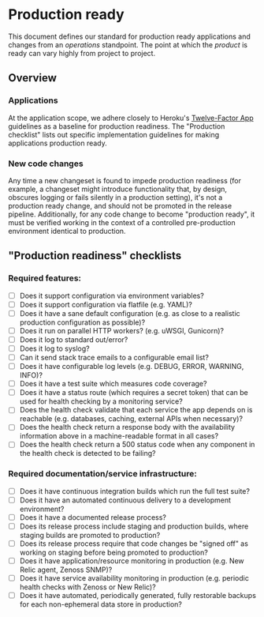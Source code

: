 # Production ready

This document defines our standard for production ready applications and
changes from an *operations* standpoint. The point at which the *product* is
ready can vary highly from project to project.

## Overview

### Applications

At the application scope, we adhere closely to Heroku's
[Twelve-Factor App](http://12factor.net/) guidelines as a baseline for
production readiness. The "Production checklist" lists out specific
implementation guidelines for making applications production ready.

### New code changes

Any time a new changeset is found to impede production readiness (for example,
a changeset might introduce functionality that, by design, obscures logging or
fails silently in a production setting), it's not a production ready change,
and should not be promoted in the release pipeline. Additionally, for any code
change to become "production ready", it must be verified working in the context
of a controlled pre-production environment identical to production.

## "Production readiness" checklists

### Required features:

- [ ] Does it support configuration via environment variables?
- [ ] Does it support configuration via flatfile (e.g. YAML)?
- [ ] Does it have a sane default configuration (e.g. as close to a realistic production configuration as possible)?
- [ ] Does it run on parallel HTTP workers? (e.g. uWSGI, Gunicorn)?
- [ ] Does it log to standard out/error?
- [ ] Does it log to syslog?
- [ ] Can it send stack trace emails to a configurable email list?
- [ ] Does it have configurable log levels (e.g. DEBUG, ERROR, WARNING, INFO)?
- [ ] Does it have a test suite which measures code coverage?
- [ ] Does it have a status route (which requires a secret token) that can be used for health checking by a monitoring service?
- [ ] Does the health check validate that each service the app depends on is reachable (e.g. databases, caching, external APIs when necessary)?
- [ ] Does the health check return a response body with the availability information above in a machine-readable format in all cases?
- [ ] Does the health check return a 500 status code when any component in the health check is detected to be failing?

### Required documentation/service infrastructure:

- [ ] Does it have continuous integration builds which run the full test suite?
- [ ] Does it have an automated continuous delivery to a development environment?
- [ ] Does it have a documented release process?
- [ ] Does its release process include staging and production builds, where staging builds are promoted to production?
- [ ] Does its release process require that code changes be "signed off" as working on staging before being promoted to production?
- [ ] Does it have application/resource monitoring in production (e.g. New Relic agent, Zenoss SNMP)?
- [ ] Does it have service availability monitoring in production (e.g. periodic health checks with Zenoss or New Relic)?
- [ ] Does it have automated, periodically generated, fully restorable backups for each non-ephemeral data store in production?
